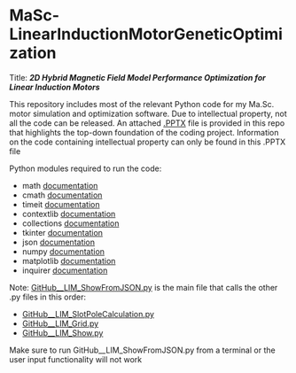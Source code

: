 # MaSc-LinearInductionMotorGeneticOptimization
Title: **_2D Hybrid Magnetic Field Model Performance Optimization for Linear Induction Motors_**

This repository includes most of the relevant Python code for my Ma.Sc. motor simulation and optimization software.
Due to intellectual property, not all the code can be released.
An attached [.PPTX](https://github.com/MichaelThamm/MaSc-LinearInductionMotorGeneticOptimization/blob/main/ProjectExplanation_GitHub.pptx) file is provided in this repo that highlights the top-down foundation of the coding project.
Information on the code containing intellectual property can only be found in this .PPTX file

Python modules required to run the code:

* math [documentation](https://docs.python.org/3/library/math.html)
* cmath [documentation](https://docs.python.org/3/library/cmath.html)
* timeit [documentation](https://docs.python.org/3/library/timeit.html)
* contextlib [documentation](https://docs.python.org/3/library/contextlib.html)
* collections [documentation](https://docs.python.org/3/library/collections.html)
* tkinter [documentation](https://docs.python.org/3/library/tk.html)
* json [documentation](https://docs.python.org/3/library/json.html)
* numpy [documentation](https://numpy.org/doc/)
* matplotlib [documentation](https://matplotlib.org/)
* inquirer [documentation](https://python-inquirer.readthedocs.io/en/latest/)

Note: [GitHub__LIM_ShowFromJSON.py](https://github.com/MichaelThamm/MaSc-LinearInductionMotorGeneticOptimization/blob/main/GitHub__LIM_ShowFromJSON.py) is the main file that calls the other .py files in this order:

* [GitHub__LIM_SlotPoleCalculation.py](https://github.com/MichaelThamm/MaSc-LinearInductionMotorGeneticOptimization/blob/main/GitHub__LIM_SlotPoleCalculation.py)
* [GitHub__LIM_Grid.py](https://github.com/MichaelThamm/MaSc-LinearInductionMotorGeneticOptimization/blob/main/GitHub__LIM_Grid.py)
* [GitHub__LIM_Show.py](https://github.com/MichaelThamm/MaSc-LinearInductionMotorGeneticOptimization/blob/main/GitHub__LIM_Show.py)

Make sure to run GitHub__LIM_ShowFromJSON.py from a terminal or the user input functionality will not work
